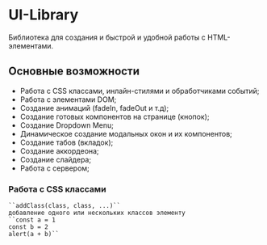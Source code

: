# UI-Library
Библиотека для создания и быстрой и удобной работы с HTML-элементами.

## Основные возможности

- Работа с CSS классами, инлайн-стилями и обработчиками событий;
- Работа с элементами DOM;
- Создание анимаций (fadeIn, fadeOut и т.д);
- Создание готовых компонентов на странице (кнопок);
- Создание Dropdown Menu;
- Динамическое создание модальных окон и их компонентов;
- Создание табов (вкладок);
- Создание аккордеона;
- Создание слайдера;
- Работа с сервером;


### Работа с CSS классами
    ``addClass(class, class, ...)`` 
    добавление одного или нескольких классов элементу
    ``const a = 1
    const b = 2
    alert(a + b)``
